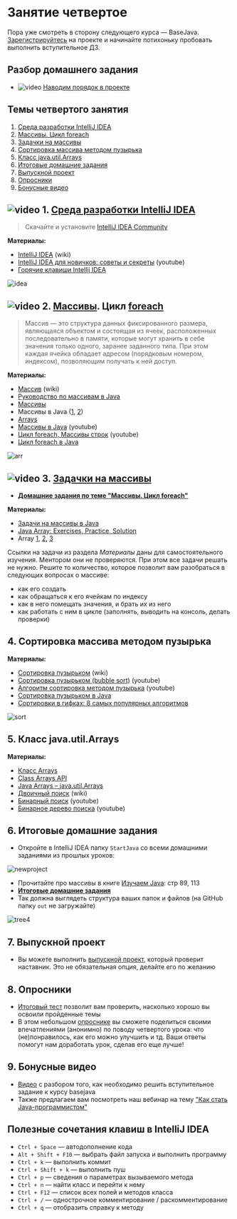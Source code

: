 # Занятие четвертое

Пора уже смотреть в сторону следующего курса — BaseJava. [Зарегистрируйтесь](https://topjava.ru/basejava) на проекте и начинайте потихоньку пробовать выполнить вступительное ДЗ.

## Разбор домашнего задания
- ![video](https://user-images.githubusercontent.com/29703461/81983788-359a6c80-9634-11ea-9b47-09a56fd3d999.png) [Наводим порядок в проекте](https://drive.google.com/file/d/1IYfWYTgZnuJM80OkyWC7Ydpa8cgmfZOt/view?usp=sharing)

## Темы четвертого занятия
1. [Среда разработки IntelliJ IDEA](#1)
1. [Массивы. Цикл foreach](#2)
1. [Задачки на массивы](#3)
1. [Сортировка массива методом пузырька](#4)
1. [Класс java.util.Arrays](#5)
1. [Итоговые домашние задания](#6)
1. [Выпускной проект](#7)
3. [Опросники](#8)
4. [Бонусные видео](#9)

## ![video](https://user-images.githubusercontent.com/29703461/81982928-d556fb00-9632-11ea-9794-ea198832d674.png) <a name="1">1. [Среда разработки IntelliJ IDEA](https://drive.google.com/file/d/1EztSgbHW7rOMqFdIQU2gfV9DVn9zQ7q0/view?usp=sharing)</a>
> Скачайте и установите [IntelliJ IDEA Community](http://www.jetbrains.com/idea/download/index.html)

**Материалы:**
- [IntelliJ IDEA](https://ru.wikipedia.org/wiki/IntelliJ_IDEA) (wiki)
- [IntelliJ IDEA для новичков: советы и секреты](https://www.youtube.com/watch?v=mcvnjaLqVWQ) (youtube)
- [Горячие клавиши Intellij IDEA](https://devcolibri.com/горячие-клавиши-intellij-idea)

![idea](https://user-images.githubusercontent.com/29703461/165950777-7fbb404c-4cca-41c4-8c51-6a7700b5c838.png)

## ![video](https://user-images.githubusercontent.com/29703461/81982928-d556fb00-9632-11ea-9794-ea198832d674.png) <a name="2">2. [Массивы](https://drive.google.com/file/d/11hTa-7sbV2R7YKNmfE4qZ_4DBtIwUKwJ/view?usp=sharing). Цикл [foreach](https://drive.google.com/open?id=1ZvCrFOKiIV01ZO1yGtDsuFRNg3YksfqU)</a>
> Массив — это структура данных фиксированного размера, являющаяся объектом и состоящая из ячеек, расположенных последовательно в памяти, которые могут хранить в себе значения только одного, заранее заданного типа. При этом каждая ячейка обладает адресом (порядковым номером, индексом), позволяющим получать к ней доступ.

**Материалы:**
- [Массив](https://ru.wikipedia.org/wiki/Массив_(программирование)) (wiki)
- [Руководство по массивам в Java](https://docs.google.com/document/d/1JMOIA6j8Ddllru7c352FR5GDcrv7SPAgCmsp0SJvoTQ/edit?usp=sharing)
- [Массивы](http://developer.alexanderklimov.ru/android/java/array.php)
- Массивы в Java ([1](http://www.skipy.ru/technics/arrays.html), [2](https://vertex-academy.com/tutorials/ru/massivy-v-java/))
- [Arrays](https://docs.oracle.com/javase/tutorial/java/nutsandbolts/arrays.html)
- [Массивы в Java](https://www.youtube.com/watch?v=li86TEAEhYM) (youtube)
- [Цикл foreach, Массивы строк](https://www.youtube.com/watch?v=8AD55r64yNw) (youtube)
- [Цикл foreach в Java](https://pr0java.blogspot.com/2015/04/for-foreach.html)

![arr](https://user-images.githubusercontent.com/29703461/40573705-dd7d8a52-60cd-11e8-8213-7f79b0c56f24.png)

## ![video](https://user-images.githubusercontent.com/29703461/81982928-d556fb00-9632-11ea-9794-ea198832d674.png) <a name="3">3. [Задачки на массивы](https://drive.google.com/file/d/1Bp7evzvvumsISUp0DHXBekH0iDOflkvB/view?usp=sharing)</a>

- **[Домашние задания по теме "Массивы. Цикл foreach"](https://docs.google.com/document/d/1pDPnaFHxf5QDrO7_lCjncmyGuAfjV6bhmhhn-eh7fMg/edit?usp=sharing)**

**Материалы:**
 - [Задачи на массивы в Java](http://taskcode.ru/array)
 - [Java Array: Exercises, Practice, Solution](https://www.w3resource.com/java-exercises/array/index.php)
 - Array [1](http://codingbat.com/java/Array-1), [2](http://codingbat.com/java/Array-2), [3](http://codingbat.com/java/Array-3)

Ссылки на задачи из раздела *Материалы* даны для самостоятельного изучения. Ментором они не проверяются. При этом все задачи решать не нужно. Решите то количество, которое позволит вам разобраться в следующих вопросах о массиве:
- как его создать
- как обращаться к его ячейкам по индексу
- как в него помещать значения, и брать их из него
- как работать с ним в цикле (заполнять, выводить на консоль, делать проверки)
 
## <a name="4">4. Сортировка массива методом пузырька</a>

**Материалы:**
- [Сортировка пузырьком](https://ru.wikipedia.org/wiki/Сортировка_пузырьком) (wiki)
- [Cортировка пузырьком (bubble sort)](https://www.youtube.com/watch?v=oqpICiM165I) (youtube)
- [Алгоритм сортировка методом пузырька](https://www.youtube.com/watch?v=5JMInXAtnQg) (youtube)
- [Сортировка пузырьком в Java](https://nicholasgribanov.name/legendarnaya-sortirovka-puzyrkom/)
- [Сортировки в гифках: 8 самых популярных алгоритмов](https://proglib.io/p/sort-gif)

![sort](https://user-images.githubusercontent.com/29703461/40580205-cc8a3554-6142-11e8-9776-e3e20817fd5b.gif)

## <a name="5">5. Класс java.util.Arrays</a>

**Материалы:**
- [Класс Arrays](http://developer.alexanderklimov.ru/android/java/array.php#arrays)
- [Class Arrays API](https://docs.oracle.com/javase/8/docs/api/java/util/Arrays.html)
- [Java Arrays – java.util.Arrays](https://www.journaldev.com/16770/java-arrays-java-util-arrays)
- [Двоичный поиск](https://ru.wikipedia.org/wiki/Двоичный_поиск) (wiki)
- [Бинарный поиск](https://youtu.be/SW_UCzFO7X0?t=16m44s) (youtube)
- [Бинарное дерево поиска](https://youtu.be/HBMlhZAOhoI) (youtube)

## <a name="6">6. Итоговые домашние задания</a>

- Откройте в IntelliJ IDEA папку `StartJava` со всеми домашними заданиями из прошлых уроков:

![newproject](https://user-images.githubusercontent.com/29703461/165948841-f2ac0131-dd32-4a00-bdff-bf49ce91d476.png)

- Прочитайте про массивы в книге [Изучаем Java](https://www.ozon.ru/context/detail/id/7821666/): стр 89, 113
- **[Итоговые домашние задания](https://docs.google.com/document/d/1kyGSmbDsisgg94xpfcRjUKKY8DQErE0_tiZSP8-buIU/edit?usp=sharing)**
- Так должна выглядеть структура ваших папок и файлов (на GitHub папку `out` не загружайте)
 
![tree4](https://user-images.githubusercontent.com/29703461/175805606-b1d76ec6-cb7b-4278-8a6b-8ea20f03fb54.png)

## 7. <a name="7">Выпускной проект</a>
- Вы можете выполнить [выпускной проект](https://docs.google.com/document/d/1IAiDJmSAD86P-xTp3kOs-tFFuDQViXRewI-vpk1nT3g/edit?usp=sharing), который проверит наставник. Это не обязательная опция, делайте его по желанию

## 8. <a name="8">Опросники</a>
- [Итоговый тест](https://forms.gle/gqgWh3wh1WbWKBWx7) позволит вам проверить, насколько хорошо вы освоили пройденные темы
- В этом небольшом [опроснике](https://forms.gle/ykP2B4KsbLzMxEh6A) вы сможете поделиться своими впечатлениями (анонимно) по поводу четвертого урока: что (не)понравилось, как его можно улучшить и тд. Ваши ответы помогут нам доработать урок, сделав его еще лучше!
  
## 9. <a name="9">Бонусные видео</a>
- [Видео](https://drive.google.com/file/d/1W9AtOE3yvDCOOZxmHSw4lGpFiFVYJB8_/view?usp=sharing) с разбором того, как необходимо решить вступительное задание к курсу basejava
- Также предлагаем вам посмотреть наш вебинар на тему ["Как стать Java-программистом"](https://vk.com/wall-18505771_829)

## Полезные сочетания клавиш в IntelliJ IDEA
- `Ctrl + Space` — автодополнение кода
- `Alt + Shift + F10`	— выбрать файл запуска и выполнить программу
- `Ctrl + k` — выполнить коммит
- `Ctrl + Shift + k` — выполнить пуш
- `Ctrl + p` — сведения о параметрах вызываемого метода
- `Ctrl + n` — найти класс и перейти к нему
- `Ctrl + F12` — список всех полей и методов класса
- `Ctrl + /` — однострочное комментирование / раскомментирование
- `Ctrl + q` — отобразить справку к методу
